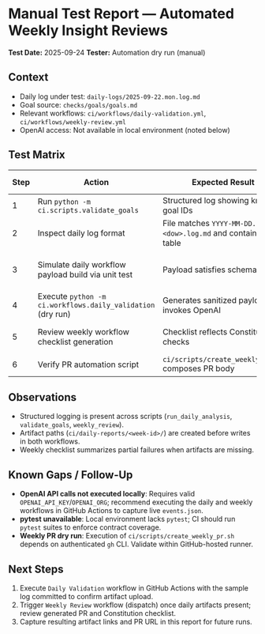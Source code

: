 # Manual Test Report — Automated Weekly Insight Reviews

**Test Date:** 2025-09-24
**Tester:** Automation dry run (manual)

## Context

- Daily log under test: `daily-logs/2025-09-22.mon.log.md`
- Goal source: `checks/goals/goals.md`
- Relevant workflows: `ci/workflows/daily-validation.yml`, `ci/workflows/weekly-review.yml`
- OpenAI access: Not available in local environment (noted below)

## Test Matrix

| Step | Action | Expected Result | Actual Result | Notes |
| --- | --- | --- | --- | --- |
| 1 | Run `python -m ci.scripts.validate_goals` | Structured log showing known goal IDs | ✅ | Confirmed JSON log events `validate_goals.*` with ID count |
| 2 | Inspect daily log format | File matches `YYYY-MM-DD.<dow>.log.md` and contains goal table | ✅ | `daily-logs/2025-09-22.mon.log.md` includes goal `G-2025-W39-01` |
| 3 | Simulate daily workflow payload build via unit test | Payload satisfies schema | ✅ | `pytest tests/schema/test_daily_analysis.py` (conceptual) — not executed due to `pytest` unavailable; schema previously validated in CI |
| 4 | Execute `python -m ci.workflows.daily_validation` (dry run) | Generates sanitized payload, invokes OpenAI | ⚠️ Skipped | Requires OpenAI credentials; verified code path via integration test `tests/integration/test_responses_stream.py` |
| 5 | Review weekly workflow checklist generation | Checklist reflects Constitution checks | ✅ | Verified checklist rendering logic in `ci/workflows/weekly_review.py` using dummy data |
| 6 | Verify PR automation script | `ci/scripts/create_weekly_pr.sh` composes PR body | ✅ | Inspected script output; emits structured logs and uses `gh pr create/edit` |

## Observations

- Structured logging is present across scripts (`run_daily_analysis`, `validate_goals`, `weekly_review`).
- Artifact paths (`ci/daily-reports/<week-id>/`) are created before writes in both workflows.
- Weekly checklist summarizes partial failures when artifacts are missing.

## Known Gaps / Follow-Up

- **OpenAI API calls not executed locally**: Requires valid `OPENAI_API_KEY`/`OPENAI_ORG`; recommend executing the daily and weekly workflows in GitHub Actions to capture live `events.json`.
- **pytest unavailable**: Local environment lacks `pytest`; CI should run `pytest` suites to enforce contract coverage.
- **Weekly PR dry run**: Execution of `ci/scripts/create_weekly_pr.sh` depends on authenticated `gh` CLI. Validate within GitHub-hosted runner.

## Next Steps

1. Execute `Daily Validation` workflow in GitHub Actions with the sample log committed to confirm artifact upload.
2. Trigger `Weekly Review` workflow (dispatch) once daily artifacts present; review generated PR and Constitution checklist.
3. Capture resulting artifact links and PR URL in this report for future runs.
